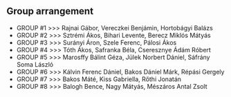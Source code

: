 ## Group arrangement
- GROUP #1 >>> Rajnai Gábor, Vereczkei Benjámin, Hortobágyi Balázs
- GROUP #2 >>> Sztrémi Ákos, Bihari Levente, Berecz Miklós Mátyás
- GROUP #3 >>> Surányi Áron, Szele Ferenc, Pálosi Ákos
- GROUP #4 >>> Tóth Ákos, Safranka Béla, Cseresznye Ádám Róbert
- GROUP #5 >>> Marosffy Bálint Géza, Jülek Norbert Dániel, Sáfrány Soma László
- GROUP #6 >>> Kálvin Ferenc Dániel, Bakos Dániel Márk, Répási Gergely
- GROUP #7 >>> Bakos Máté, Kiss Gabriella, Rőthi Jonatán
- GROUP #8 >>> Balogh Bence, Nagy Mátyás, Mészáros Antal Zsolt
